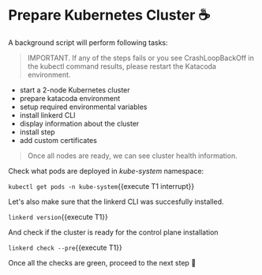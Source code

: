 # Prepare Kubernetes Cluster ☕

A background script will perform following tasks:

> IMPORTANT. If any of the steps fails or you see CrashLoopBackOff in the kubectl command results, please restart the Katacoda environment.

- start a 2-node Kubernetes cluster
- prepare katacoda environment
- setup required environmental variables
- install linkerd CLI
- display information about the cluster
- install step
- add custom certificates

> Once all nodes are ready, we can see cluster health information.

Check what pods are deployed in *kube-system* namespace:

`kubectl get pods -n kube-system`{{execute T1 interrupt}}

Let's also make sure that the linkerd CLI was succesfully installed.

`linkerd version`{{execute T1}}

And check if the cluster is ready for the control plane installation

`linkerd check --pre`{{execute T1}}

Once all the checks are green, proceed to the next step 👟
